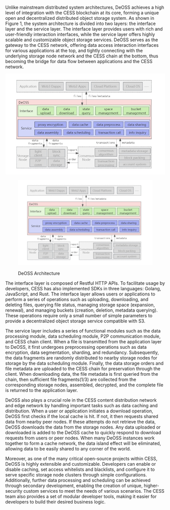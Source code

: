 Unlike mainstream distributed system architectures, DeOSS achieves a high level of integration with the CESS blockchain at its core, forming a unique open and decentralized distributed object storage system. As shown in Figure 1, the system architecture is divided into two layers: the interface layer and the service layer. The interface layer provides users with rich and user-friendly interaction interfaces, while the service layer offers highly scalable and customizable object storage services. DeOSS serves as the gateway to the CESS network, offering data access interaction interfaces for various applications at the top, and tightly connecting with the underlying storage node network and the CESS chain at the bottom, thus becoming the bridge for data flow between applications and the CESS network.

![system_architecture.jpg](picture/system_architecture.jpg)
<figure><img src="picture/system_architecture.jpg" alt="DeOSS Architecture"><figcaption><p>DeOSS Architecture</p></figcaption></figure>

The interface layer is composed of Restful HTTP APIs. To facilitate usage by developers, CESS has also implemented SDKs in three languages: Golang, JavaScript, and Rust. The interface layer allows users or applications to perform a series of operations such as uploading, downloading, and deleting files, querying file status, managing storage space (expansion, renewal), and managing buckets (creation, deletion, metadata querying). These operations require only a small number of simple parameters to provide a decentralized object storage service compatible with S3.

The service layer includes a series of functional modules such as the data processing module, data scheduling module, P2P communication module, and CESS chain client. When a file is transmitted from the application layer to DeOSS, it first undergoes preprocessing operations such as data encryption, data segmentation, sharding, and redundancy. Subsequently, the data fragments are randomly distributed to nearby storage nodes for storage by the data scheduling module. Finally, the data storage orders and file metadata are uploaded to the CESS chain for preservation through the client. When downloading data, the file metadata is first queried from the chain, then sufficient file fragments(1/3) are collected from the corresponding storage nodes, assembled, decrypted, and the complete file is returned to the application layer.

DeOSS also plays a crucial role in the CESS content distribution network and edge network by handling important tasks such as data caching and distribution. When a user or application initiates a download operation, DeOSS first checks if the local cache is hit. If not, it then requests shared data from nearby peer nodes. If these attempts do not retrieve the data, DeOSS downloads the data from the storage nodes. Any data uploaded or downloaded is added to the DeOSS cache to quickly respond to download requests from users or peer nodes. When many DeOSS instances work together to form a cache network, the data island effect will be eliminated, allowing data to be easily shared to any corner of the world.

Moreover, as one of the many critical open-source projects within CESS, DeOSS is highly extensible and customizable. Developers can enable or disable caching, set access whitelists and blacklists, and configure it to serve specific storage node clusters through simple configurations. Additionally, further data processing and scheduling can be achieved through secondary development, enabling the creation of unique, higher-security custom services to meet the needs of various scenarios. The CESS team also provides a set of modular developer tools, making it easier for developers to build their desired business logic.
